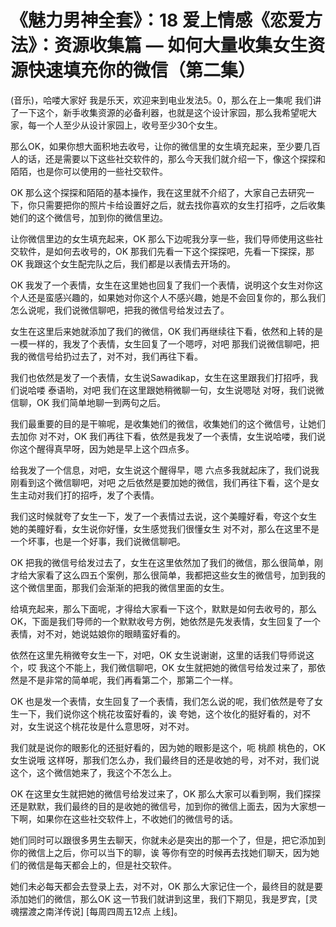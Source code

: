 # 《魅力男神全套》：18 爱上情感《恋爱方法》：资源收集篇 — 如何大量收集女生资源快速填充你的微信（第二集）

(音乐)，哈喽大家好 我是乐天，欢迎来到电业发法5。0，那么在上一集呢 我们讲了一下这个，新手收集资源的必备利器，也就是这个设计家园，那么我希望呢大家，每一个人至少从设计家园上，收号至少30个女生。

那么OK，如果你想大面积地去收号，让你的微信里的女生填充起来，至少要几百人的话，还是需要以下这些社交软件的，那么今天我们就介绍一下，像这个探探和陌陌，也是你可以使用的一些社交软件。

OK 那么这个探探和陌陌的基本操作，我在这里就不介绍了，大家自己去研究一下，你只需要把你的照片卡给设置好之后，就去找你喜欢的女生打招呼，之后收集她们的这个微信号，加到你的微信里边。

让你微信里边的女生填充起来，OK 那么下边呢我分享一些，我们导师使用这些社交软件，是如何去收号的，OK 那我们先看一下这个探探吧，先看一下探探，那OK 我跟这个女生配完队之后，我们都是以表情去开场的。

OK 我发了一个表情，女生在这里她也回复了我们一个表情，说明这个女生对你这个人还是蛮感兴趣的，如果她对你这个人不感兴趣，她是不会回复你的，那么我们怎么说呢，我们说微信聊吧，把我的微信号给发过去了。

女生在这里后来她就添加了我们的微信，OK 我们再继续往下看，依然和上转的是一模一样的，我发了个表情，女生回复了一个嗯哼，对吧 那我们说微信聊吧，把我的微信号给扔过去了，对不对，我们再往下看。

我们也依然是发了一个表情，女生说Sawadikap，女生在这里跟我们打招呼，我们说哈喽 泰语哟，对吧 我们在这里跟她稍微聊一句，女生说嗯哒 对呀，我们说微信聊，OK 我们简单地聊一到两句之后。

我们最重要的目的是干嘛呢，是收集她们的微信，收集她们的这个微信号，让她们去加你 对不对，OK 我们再往下看，依然是我发了一个表情，女生说哈喽，我们说你这个醒得真早呀，因为她是早上这个四点多。

给我发了一个信息，对吧，女生说这个醒得早，嗯 六点多我就起床了，我们说我刚看到这个微信聊吧，对吧 之后依然是要加她的微信，我们再往下看，这个是女生主动对我们打的招呼，发了个表情。

我们这时候就夸了女生一下，发了一个表情过去说，这个美瞳好看，夸这个女生 她的美瞳好看，女生说你好懂，女生感觉我们很懂女生 对不对，那么在这里不是一个坏事，也是一个好事，我们说微信聊吧。

OK 把我的微信号给发过去了，女生在这里依然加了我们的微信，那么很简单，刚才给大家看了这么四五个案例，那么很简单，我都把这些女生的微信号，加到我的这个微信里面，那我们会渐渐的把我的微信里面的女生。

给填充起来，那么下面呢，才得给大家看一下这个，默默是如何去收号的，那么OK，下面是我们导师的一个默默收号方例，她依然是先发表情，女生回复了一个表情，对不对，她说姑娘你的眼睛蛮好看的。

依然在这里先稍微夸女生一下，对吧，OK 女生说谢谢，这里的话我们导师说这个，哎 我这个不能上，我们微信聊吧，OK 女生就把她的微信号给发过来了，那依然是不是非常的简单呢，我们再看第二个，那第二个一样。

OK 也是发一个表情，女生回复了一个表情，我们怎么说的呢，我们依然是夸了女生一下，我们说你这个桃花妆蛮好看的，诶 夸她，这个妆化的挺好看的，对不对，女生说这个桃花妆是什么意思呀，对不对。

我们就是说你的眼影化的还挺好看的，因为她的眼影是这个，呃 桃颜 桃色的，OK 女生说哦 这样呀，那我们怎么办，我们最终目的还是收她的号，对不对，我们说这个，这个微信她来了，我这个不怎么上。

OK 在这里女生就把她的微信号给发过来了，OK 那么大家可以看到啊，我们探探还是默默，我们最终的目的是收她的微信号，加到你的微信上面去，因为大家想一下啊，如果你在这些社交软件上，不收她们的微信号的话。

她们同时可以跟很多男生去聊天，你就未必是突出的那一个了，但是，把它添加到你的微信上之后，你可以当下的聊，诶 等你有空的时候再去找她们聊天，因为她们的微信是每天都会上的，但是社交软件。

她们未必每天都会去登录上去，对不对，OK 那么大家记住一个，最终目的就是要添加她们的微信，那么OK 这一节我们就讲到这里，我们下期见，我是罗宾，[灵魂摆渡之南洋传说] [每周四周五12点 上线]。

